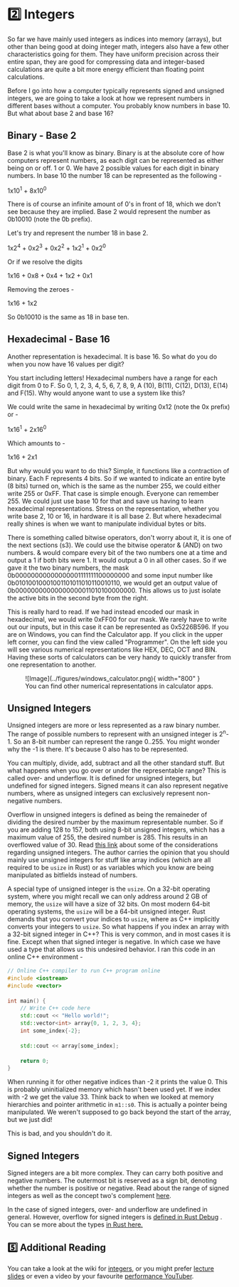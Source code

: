 # 2️⃣ Integers
So far we have mainly used integers as indices into memory (arrays), but other than being good at
doing integer math, integers also have a few other characteristics going for them. They have
uniform precision across their entire span, they are good for compressing data and integer-based
calculations are quite a bit more energy efficient than floating point calculations.

Before I go into how a computer typically represents signed and unsigned integers,
we are going to take a look at how we represent numbers in different bases without a computer.
You probably know numbers in base 10. But what about base 2 and base 16?

## Binary - Base 2
Base 2 is what you'll know as binary. Binary is at the absolute core of how computers represent
numbers, as each digit can be represented as either being on or off. 1 or 0.
We have 2 possible values for each digit in binary numbers.
In base 10 the number 18 can be represented as the following -

1x10<sup>1</sup> + 8x10<sup>0</sup>

There is of course an infinite amount of 0's in front of 18, which we don't see because they
are implied. Base 2 would represent the number as 0b10010 (note the 0b prefix).

Let's try and represent the number 18 in base 2.

1x2<sup>4</sup> + 0x2<sup>3</sup> + 0x2<sup>2</sup> + 1x2<sup>1</sup> + 0x2<sup>0</sup>

Or if we resolve the digits

1x16 + 0x8 + 0x4 + 1x2 + 0x1

Removing the zeroes -

1x16 + 1x2  

So 0b10010 is the same as 18 in base ten.

## Hexadecimal - Base 16
Another representation is hexadecimal. It is base 16. So what do you do when you now have
16 values per digit?

You start including letters! Hexadecimal numbers have a range for each digit from 0 to F.
So 0, 1, 2, 3, 4, 5, 6, 7, 8, 9, A (10), B(11), C(12), D(13), E(14) and F(15). Why would
anyone want to use a system like this?

We could write the same in hexadecimal by writing 0x12 (note the 0x prefix) or -

1x16<sup>1</sup> + 2x16<sup>0</sup>

Which amounts to -

1x16 + 2x1

But why would you want to do this? Simple, it functions like a contraction of binary.
Each F represents 4 bits. So if we wanted to indicate an entire byte (8 bits) turned on,
which is the same as the number 255, we could either write 255 or 0xFF. That case is
simple enough. Everyone can remember 255. We could just use base 10 for that and save
us having to learn hexadecimal representations. Stress on the representation,
whether you write base 2, 10 or 16, in hardware it is all base 2. But where
hexadecimal really shines is when we want to manipulate individual bytes or bits.

There is something called bitwise operators, don't worry about it, it is one of
the next sections (s3). We could use the bitwise operator & (AND) on two numbers.
& would compare every bit of the two numbers one at a time and output a 1 if
both bits were 1. It would output a 0 in all other cases. So if we gave it
the two binary numbers, the mask 0b00000000000000001111111100000000 and some input number
like 0b01010010001001101011010110010110, we would get an output value of
0b00000000000000000011010100000000. This allows us to just isolate the active bits
in the second byte from the right.

This is really hard to read. If we had instead encoded our mask in hexadecimal,
we would write 0xFF00 for our mask. We rarely have to write out our inputs, but
in this case it can be represented as 0x5226B596. If you are on Windows, you can
find the Calculator app. If you click in the upper left corner, you can find the view
called "Programmer". On the left side you will see various numerical representations
like HEX, DEC, OCT and BIN. Having these sorts of calculators can be very handy
to quickly transfer from one representation to another.

<figure markdown>
![Image](../figures/windows_calculator.png){ width="800" }
<figcaption>
You can find other numerical representations in calculator apps.
</figcaption>
</figure>

## Unsigned Integers
Unsigned integers are more or less represented as a raw binary number.
The range of possible numbers to represent with an unsigned integer is
2<sup>n</sup>-1. So an 8-bit number can represent the range 0..255. You
might wonder why the -1 is there. It's because 0 also has to be represented.

You can multiply, divide, add, subtract and all the other standard stuff.
But what happens when you go over or under the representable range?
This is called over- and underflow. It is defined for unsigned integers,
but undefined for signed integers. Signed means it can also represent
negative numbers, where as unsigned integers can exclusively represent
non-negative numbers.

Overflow in unsigned integers is defined as being the remaineder of dividing
the desired number by the maximum representable number. So if you are adding
128 to 157, both using 8-bit unsigned integers, which has a maximum value of
255, the desired number is 285. This results in an overflowed value of 30.
Read [this link](https://www.learncpp.com/cpp-tutorial/unsigned-integers-and-why-to-avoid-them/)
about some of the considerations regarding unsigned integers. The author
carries the opinion that you should mainly use unsigned integers for
stuff like array indices (which are all required to be ```usize``` in Rust)
or as variables which you know are being manipulated as bitfields instead of
numbers.

A special type of unsigned integer is the ```usize```. On a 32-bit operating system,
where you might recall we can only address around 2 GB of memory, the ```usize``` will
have a size of 32 bits. On most modern 64-bit operating systems, the ```usize``` will be
a 64-bit unsigned integer. Rust demands that you convert your indices to ```usize```,
where as C++ implicitly converts your integers to ```usize```. So what happens
if you index an array with a 32-bit signed integer in C++? This is very common,
and in most cases it is fine. Except when that signed integer is negative. In
which case we have used a type that allows us this undesired behavior. I ran this
code in an online C++ environment -

```c++
// Online C++ compiler to run C++ program online
#include <iostream>
#include <vector>

int main() {
    // Write C++ code here
    std::cout << "Hello world!";
    std::vector<int> array{0, 1, 2, 3, 4};
    int some_index{-2};

    std::cout << array[some_index];

    return 0;
}
```

When running it for other negative indices than -2 it prints the value 0. This is probably
uninitialized memory which hasn't been used yet. If we index with -2 we get the value
33. Think back to when we looked at memory hierarchies and pointer arithmetic in ```m1::s0```.
This is actually a pointer being manipulated. We weren't supposed to go back beyond the start
of the array, but we just did!

This is bad, and you shouldn't do it.

## Signed Integers
Signed integers are a bit more complex. They can carry both positive and negative numbers.
The outermost bit is reserved as a sign bit, denoting whether the number is positive or
negative. Read about the range of signed integers as well as the concept two's complement
[here](https://en.wikipedia.org/wiki/Two%27s_complement).

In the case of signed integers, over- and underflow are undefined in general. However,
overflow for signed integers is
[defined in Rust Debug](https://doc.rust-lang.org/book/ch03-02-data-types.html#integer-overflow)
. You can se more about the types [in Rust here.](https://doc.rust-lang.org/reference/types/numeric.html)

## 5️⃣ Additional Reading
You can take a look at the wiki for [integers](https://en.wikipedia.org/wiki/Integer_(computer_science)),
or you might prefer [lecture slides](https://www.cs.utexas.edu/users/witchel/429H/lectures/02-bits-ints.pdf)
or even a video by your favourite [performance YouTuber](https://www.youtube.com/watch?v=fYMeYrIWnOc).
